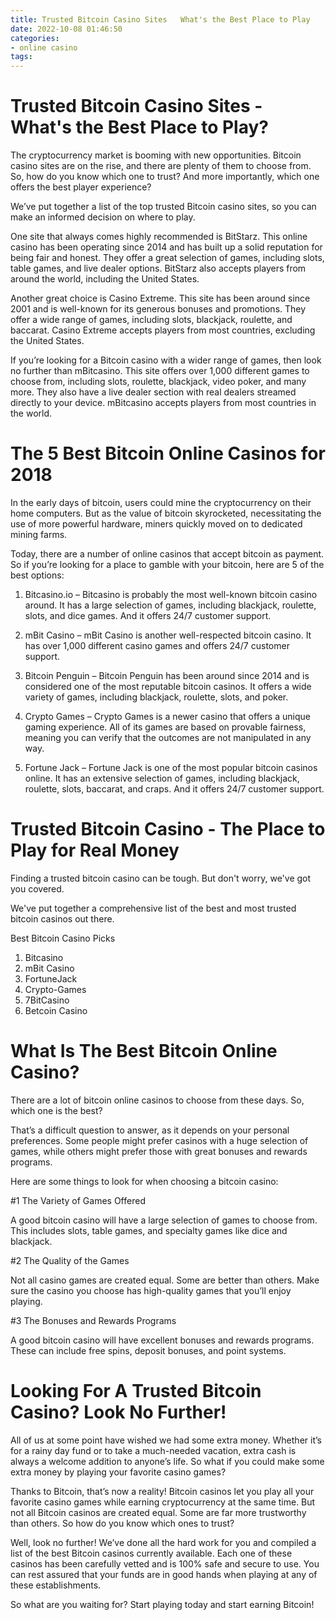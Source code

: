 ```yaml
---
title: Trusted Bitcoin Casino Sites   What's the Best Place to Play
date: 2022-10-08 01:46:50
categories:
- online casino
tags:
---
```



#  Trusted Bitcoin Casino Sites - What's the Best Place to Play?

The cryptocurrency market is booming with new opportunities. Bitcoin casino sites are on the rise, and there are plenty of them to choose from. So, how do you know which one to trust? And more importantly, which one offers the best player experience?

We’ve put together a list of the top trusted Bitcoin casino sites, so you can make an informed decision on where to play.

One site that always comes highly recommended is BitStarz. This online casino has been operating since 2014 and has built up a solid reputation for being fair and honest. They offer a great selection of games, including slots, table games, and live dealer options. BitStarz also accepts players from around the world, including the United States.

Another great choice is Casino Extreme. This site has been around since 2001 and is well-known for its generous bonuses and promotions. They offer a wide range of games, including slots, blackjack, roulette, and baccarat. Casino Extreme accepts players from most countries, excluding the United States.

If you’re looking for a Bitcoin casino with a wider range of games, then look no further than mBitcasino. This site offers over 1,000 different games to choose from, including slots, roulette, blackjack, video poker, and many more. They also have a live dealer section with real dealers streamed directly to your device. mBitcasino accepts players from most countries in the world.

#  The 5 Best Bitcoin Online Casinos for 2018 

In the early days of bitcoin, users could mine the cryptocurrency on their home computers. But as the value of bitcoin skyrocketed, necessitating the use of more powerful hardware, miners quickly moved on to dedicated mining farms.

Today, there are a number of online casinos that accept bitcoin as payment. So if you’re looking for a place to gamble with your bitcoin, here are 5 of the best options:

1) Bitcasino.io – Bitcasino is probably the most well-known bitcoin casino around. It has a large selection of games, including blackjack, roulette, slots, and dice games. And it offers 24/7 customer support.

2) mBit Casino – mBit Casino is another well-respected bitcoin casino. It has over 1,000 different casino games and offers 24/7 customer support.

3) Bitcoin Penguin – Bitcoin Penguin has been around since 2014 and is considered one of the most reputable bitcoin casinos. It offers a wide variety of games, including blackjack, roulette, slots, and poker.

4) Crypto Games – Crypto Games is a newer casino that offers a unique gaming experience. All of its games are based on provable fairness, meaning you can verify that the outcomes are not manipulated in any way.

5) Fortune Jack – Fortune Jack is one of the most popular bitcoin casinos online. It has an extensive selection of games, including blackjack, roulette, slots, baccarat, and craps. And it offers 24/7 customer support.

#  Trusted Bitcoin Casino - The Place to Play for Real Money

Finding a trusted bitcoin casino can be tough. But don't worry, we've got you covered.

We've put together a comprehensive list of the best and most trusted bitcoin casinos out there.

Best Bitcoin Casino Picks

1. Bitcasino
2. mBit Casino
3. FortuneJack
4. Crypto-Games
5. 7BitCasino
6. Betcoin Casino

#  What Is The Best Bitcoin Online Casino?

There are a lot of bitcoin online casinos to choose from these days. So, which one is the best?

That’s a difficult question to answer, as it depends on your personal preferences. Some people might prefer casinos with a huge selection of games, while others might prefer those with great bonuses and rewards programs.

Here are some things to look for when choosing a bitcoin casino:

#1 The Variety of Games Offered

A good bitcoin casino will have a large selection of games to choose from. This includes slots, table games, and specialty games like dice and blackjack.

#2 The Quality of the Games

Not all casino games are created equal. Some are better than others. Make sure the casino you choose has high-quality games that you’ll enjoy playing.

#3 The Bonuses and Rewards Programs

A good bitcoin casino will have excellent bonuses and rewards programs. These can include free spins, deposit bonuses, and point systems.

#  Looking For A Trusted Bitcoin Casino? Look No Further!

All of us at some point have wished we had some extra money. Whether it’s for a rainy day fund or to take a much-needed vacation, extra cash is always a welcome addition to anyone’s life. So what if you could make some extra money by playing your favorite casino games?

Thanks to Bitcoin, that’s now a reality! Bitcoin casinos let you play all your favorite casino games while earning cryptocurrency at the same time. But not all Bitcoin casinos are created equal. Some are far more trustworthy than others. So how do you know which ones to trust?

Well, look no further! We’ve done all the hard work for you and compiled a list of the best Bitcoin casinos currently available. Each one of these casinos has been carefully vetted and is 100% safe and secure to use. You can rest assured that your funds are in good hands when playing at any of these establishments.

So what are you waiting for? Start playing today and start earning Bitcoin!